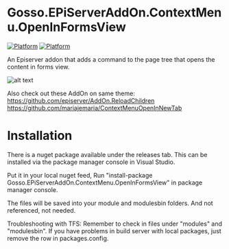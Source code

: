 # Gosso.EPiServerAddOn.ContextMenu.OpenInFormsView

[![Platform](https://img.shields.io/badge/Episerver-%207.6+-orange.svg?style=flat)](http://world.episerver.com/cms/) [![Platform](https://img.shields.io/badge/Episerver-%2010.0-green.svg?style=flat)](http://world.episerver.com/cms/)

An Episerver addon that adds a command to the page tree that opens the content in forms view.

![alt text](https://raw.githubusercontent.com/Lucstar/Gosso.EPiServerAddOn.ContextMenu.OpenInFormsView/master/OpenInFormsView.png "This is the Context menu on the tree")

Also check out these AddOn on same theme:  
https://github.com/episerver/AddOn.ReloadChildren   
https://github.com/mariajemaria/ContextMenuOpenInNewTab  

# Installation

There is a nuget package available under the releases tab. This can be installed via the package manager console in Visual Studio.

Put it in your local nuget feed, Run "install-package Gosso.EPiServerAddOn.ContextMenu.OpenInFormsView" in package manager console.

The files will be saved into your module and modulesbin folders. And not referenced, not needed.

Troubleshooting with TFS: Remember to check in files under "modules" and "modulesbin". If you have problems in build server with local packages, just remove the row in packages.config.

